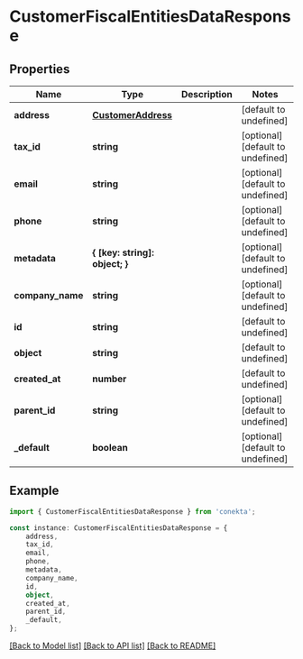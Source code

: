# CustomerFiscalEntitiesDataResponse


## Properties

Name | Type | Description | Notes
------------ | ------------- | ------------- | -------------
**address** | [**CustomerAddress**](CustomerAddress.md) |  | [default to undefined]
**tax_id** | **string** |  | [optional] [default to undefined]
**email** | **string** |  | [optional] [default to undefined]
**phone** | **string** |  | [optional] [default to undefined]
**metadata** | **{ [key: string]: object; }** |  | [optional] [default to undefined]
**company_name** | **string** |  | [optional] [default to undefined]
**id** | **string** |  | [default to undefined]
**object** | **string** |  | [default to undefined]
**created_at** | **number** |  | [default to undefined]
**parent_id** | **string** |  | [optional] [default to undefined]
**_default** | **boolean** |  | [optional] [default to undefined]

## Example

```typescript
import { CustomerFiscalEntitiesDataResponse } from 'conekta';

const instance: CustomerFiscalEntitiesDataResponse = {
    address,
    tax_id,
    email,
    phone,
    metadata,
    company_name,
    id,
    object,
    created_at,
    parent_id,
    _default,
};
```

[[Back to Model list]](../README.md#documentation-for-models) [[Back to API list]](../README.md#documentation-for-api-endpoints) [[Back to README]](../README.md)
